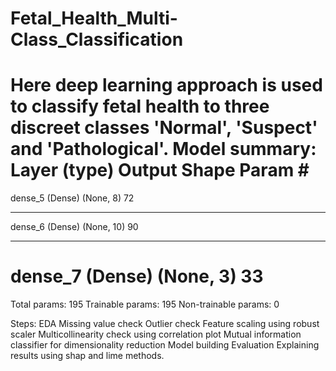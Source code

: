 # Fetal_Health_Multi-Class_Classification
Here deep learning approach is used to classify fetal health to three discreet classes 'Normal', 'Suspect' and 'Pathological'.
Model summary:
Layer (type)                 Output Shape              Param #   
=================================================================
dense_5 (Dense)              (None, 8)                 72        
_________________________________________________________________
dense_6 (Dense)              (None, 10)                90        
_________________________________________________________________
dense_7 (Dense)              (None, 3)                 33        
=================================================================
Total params: 195
Trainable params: 195
Non-trainable params: 0

Steps:
EDA
Missing value check
Outlier check
Feature scaling using robust scaler
Multicollinearity check using correlation plot
Mutual information classifier for dimensionality reduction
Model building
Evaluation
Explaining results using shap and lime methods.
